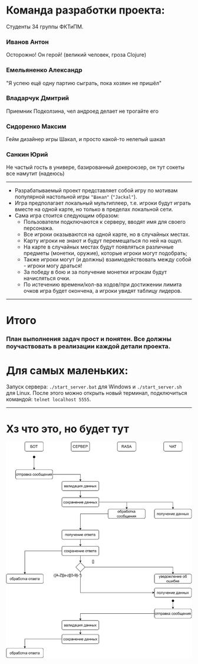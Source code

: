 # Команда разработки проекта:

Студенты 34 группы ФКТиПМ.

### Иванов Антон

Осторожно! Он герой! (великий человек, гроза Clojure)

### Емельяненко Александр

"Я успею ещё одну партию сыграть, пока хозяин не пришёл"

### Владарчук Дмитрий

Приемник Подколзина, чел андроед делает не трогайте его

### Сидоренко Максим

Гейм дизайнер игры Шакал, и просто какой-то нелепый шакал

### Санкин Юрий

Не частый гость в универе, базированный докероюзер, он тут сокеты все намутит (надеюсь)

---

- Разрабатываемый проект представляет собой игру по мотивам популярной настольной игры `"Шакал"` (`"Jackal"`).
- Игра предполагает локальный мультиплеер, т.е. игроки будут играть вместе на одной карте, но только в пределах локальной сети.
- Сама игра стоится следующим образом:
  - Пользователи подключаются к серверу, вводят имя для своего персонажа.
  - Все игроки оказываются на одной карте, но в случайных местах.
  - Карту игроки не знают и будут перемещаться по ней на ощуп.
  - На карте в случайных местах будут появляться различные предметы (монетки, оружие), которые игроки могут подобрать;
  - Также игроки могут (и должны) взаимодействовать между собой - игроки могу драться!
  - За победу в бою и за получение монетки игрокам будут начисляться очки.
  - По истечению времени/кол-ва ходов/при достижении лимита очков игра будет окончена, а игроки увидят таблицу лидеров.

---

# Итого

### План выполнения задач прост и понятен. Все должны поучаствовать в реализации каждой детали проекта.

# Для самых маленьких:

Запуск сервера: `./start_server.bat` для Windows и `./start_server.sh` для Linux.
После этого можно открыть новый терминал, подключиться командой: `telnet localhost 5555`.

---

# Хз что это, но будет тут 

![1](https://github.com/LumateDev/Shakal-Game/blob/master/drawio.png)
